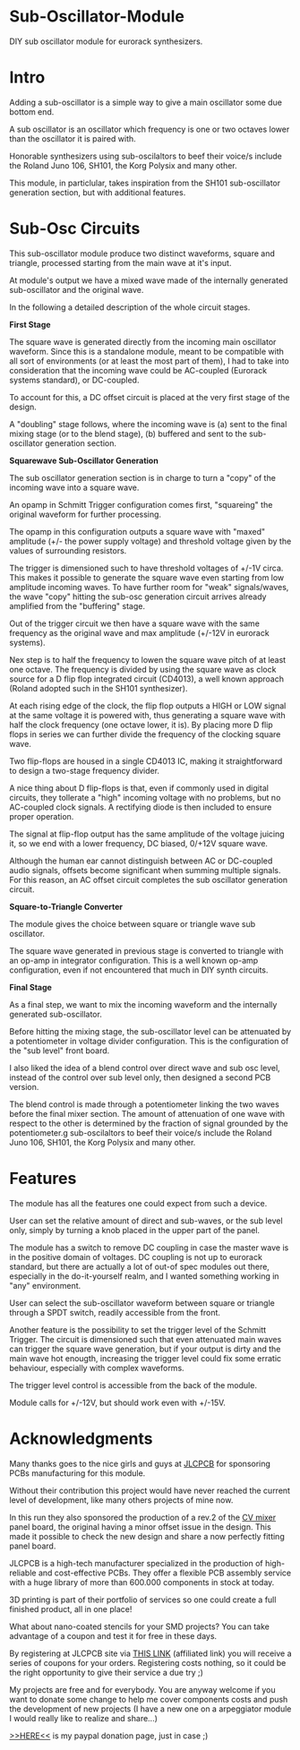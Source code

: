 # Sub-Oscillator-Module
DIY sub oscillator module for eurorack synthesizers.

# Intro
Adding a sub-oscillator is a simple way to give a main oscillator some due bottom end.

A sub oscillator is an oscillator which frequency is one or two octaves lower than the oscillator it is paired with.

Honorable synthesizers using sub-oscilaltors to beef their voice/s include the Roland Juno 106, SH101, the Korg Polysix and many other. 

This module, in particlular, takes inspiration from the SH101 sub-oscillator generation section, but with additional features.

# Sub-Osc Circuits

This sub-oscillator module produce two distinct waveforms, square and triangle, processed starting from the main wave at it's input.

At module's output we have a mixed wave made of the internally generated sub-oscillator and the original wave.

In the following a detailed description of the whole circuit stages.

**First Stage**

The square wave is generated directly from the incoming main oscillator waveform. Since this is a standalone module, meant to be compatible with all sort of environments (or at least the most part of them), I had to take into consideration that the incoming wave could be AC-coupled (Eurorack systems standard), or DC-coupled.

To account for this, a DC offset circuit is placed at the very first stage of the design.

A "doubling" stage follows, where the incoming wave is (a) sent to the final mixing stage (or to the blend stage), (b) buffered and sent to the sub-oscillator generation section.

**Squarewave Sub-Oscillator Generation**

The sub oscillator generation section is in charge to turn a "copy" of the incoming wave into a square wave.

An opamp in Schmitt Trigger configuration comes first, "squareing" the original waveform for further processing.

The opamp in this configuration outputs a square wave with "maxed" amplitude (+/- the power supply voltage) and threshold voltage given by the values of surrounding resistors.

The trigger is dimensioned such to have threshold voltages of +/-1V circa. This makes it possible to generate the square wave even starting from low amplitude incoming waves. To have further room for "weak" signals/waves, the wave "copy" hitting the sub-osc generation circuit arrives already amplified from the "buffering" stage.

Out of the trigger circuit we then have a square wave with the same frequency as the original wave and max amplitude (+/-12V in eurorack systems).

Nex step is to half the frequency to lowen the square wave pitch of at least one octave. The frequency is divided by using the square wave as clock source for a D flip flop integrated circuit (CD4013), a well known approach (Roland adopted such in the SH101 synthesizer).

At each rising edge of the clock, the flip flop outputs a HIGH or LOW signal at the same voltage it is powered with, thus generating a square wave with half the clock frequency (one octave lower, it is).
By placing more D flip flops in series we can further divide the frequency of the clocking square wave.

Two flip-flops are housed in a single CD4013 IC, making it straightforward to design a two-stage frequency divider.

A nice thing about D flip-flops is that, even if commonly used in digital circuits, they tollerate a "high" incoming voltage with no problems, but no AC-coupled clock signals. A rectifying diode is then included to ensure proper operation.

The signal at flip-flop output has the same amplitude of the voltage juicing it, so we end with a lower frequency, DC biased, 0/+12V square wave.

Although the human ear cannot distinguish between AC or DC-coupled audio signals, offsets become significant when summing multiple signals. For this reason, an AC offset circuit completes the sub oscillator generation circuit.

**Square-to-Triangle Converter**

The module gives the choice between square or triangle wave sub oscillator.

The square wave generated in previous stage is converted to triangle with an op-amp in integrator configuration. This is a well known op-amp configuration, even if not encountered that much in DIY synth circuits.

**Final Stage**

As a final step, we want to mix the incoming waveform and the internally generated sub-oscillator.

Before hitting the mixing stage, the sub-oscillator level can be attenuated by a potentiometer in voltage divider configuration. This is the configuration of the "sub level" front board.

I also liked the idea of a blend control over direct wave and sub osc level, instead of the control over sub level only, then designed a second PCB version.

The blend control is made through a potentiometer linking the two waves before the final mixer section. The amount of attenuation of one wave with respect to the other is determined by the fraction of signal grounded by the potentiometer.g sub-oscilaltors to beef their voice/s include the Roland Juno 106, SH101, the Korg Polysix and many other.

# Features

The module has all the features one could expect from such a device.

User can set the relative amount of direct and sub-waves, or the sub level only, simply by turning a knob placed in the upper part of the panel.

The module has a switch to remove DC coupling in case the master wave is in the positive domain of voltages. DC coupling is not up to eurorack standard, but there are actually a lot of out-of spec modules out there, especially in the do-it-yourself realm, and I wanted something working in "any" environment.

User can select the sub-oscillator waveform between square or triangle through a SPDT switch, readily accessible from the front.

Another feature is the possibility to set the trigger level of the Schmitt Trigger. The circuit is dimensioned such that even attenuated main waves can trigger the square wave generation, but if your output is dirty and the main wave hot enougth, increasing the trigger level could fix some erratic behaviour, especially with complex waveforms.

The trigger level control is accessible from the back of the module.

Module calls for +/-12V, but should work even with +/-15V.

# Acknowledgments

Many thanks goes to the nice girls and guys at [JLCPCB](https://jlcpcb.com/IAT) for sponsoring PCBs manufacturing for this module.

Without their contribution this project would have never reached the current level of development, like many others projects of mine now.

In this run they also sponsored the production of a rev.2 of the [CV mixer](https://www.instructables.com/4-Channels-AudioCV-Mixers-for-Eurorack-Synthesizer/) panel board, the original having a minor offset issue in the design. This made it possible to check the new design and share a now perfectly fitting panel board.

JLCPCB is a high-tech manufacturer specialized in the production of high-reliable and cost-effective PCBs. They offer a flexible PCB assembly service with a huge library of more than 600.000 components in stock at today.

3D printing is part of their portfolio of services so one could create a full finished product, all in one place!

What about nano-coated stencils for your SMD projects? You can take advantage of a coupon and test it for free in these days.

By registering at JLCPCB site via [THIS LINK](https://jlcpcb.com/IAT) (affiliated link) you will receive a series of coupons for your orders. Registering costs nothing, so it could be the right opportunity to give their service a due try ;)

My projects are free and for everybody. You are anyway welcome if you want to donate some change to help me cover components costs and push the development of new projects (I have a new one on a arpeggiator module I would really like to realize and share...)

[>>HERE<<](https://paypal.me/barito77) is my paypal donation page, just in case ;)





